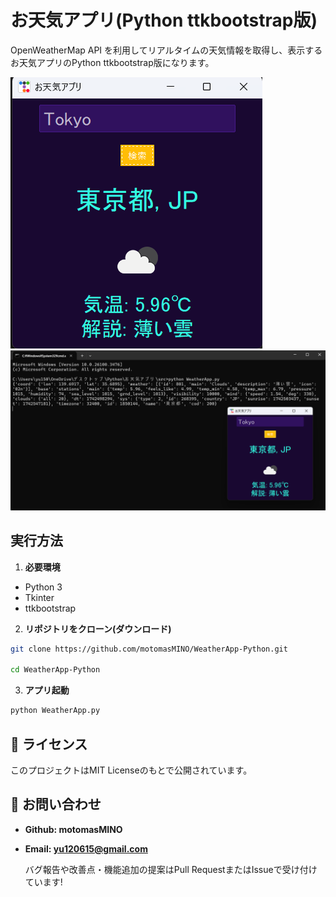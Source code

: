 # お天気アプリ(Python ttkbootstrap版)
OpenWeatherMap API を利用してリアルタイムの天気情報を取得し、表示するお天気アプリのPython ttkbootstrap版になります。

![スクショ](Screenshot1.png)
![スクショ](Screenshot2.png)

## 実行方法
1. **必要環境**
- Python 3
- Tkinter
- ttkbootstrap

2. **リポジトリをクローン(ダウンロード)**
```sh
git clone https://github.com/motomasMINO/WeatherApp-Python.git

cd WeatherApp-Python
```
3. **アプリ起動**
```sh
python WeatherApp.py
```
## 📜 ライセンス
このプロジェクトはMIT Licenseのもとで公開されています。

## 📧 お問い合わせ
- **Github: motomasMINO**

- **Email: yu120615@gmail.com**

  バグ報告や改善点・機能追加の提案はPull RequestまたはIssueで受け付けています!